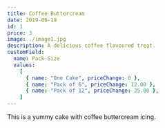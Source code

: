 ```yaml
---
title: Coffee Buttercream
date: 2019-06-19
id: 1
price: 3
image: ./image1.jpg
description: A delicious coffee flavoured treat.
customField:
  name: Pack Size
  values:
    [
      { name: "One Cake", priceChange: 0 },
      { name: "Pack of 6", priceChange: 12.00 },
      { name: "Pack of 12", priceChange: 25.00 },
    ]
---
```


This is a yummy cake with coffee buttercream icing.
